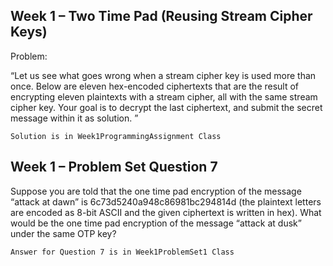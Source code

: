 Week 1 – Two Time Pad (Reusing Stream Cipher Keys)
-------------------------------

Problem:

“Let us see what goes wrong when a stream cipher key is used more than once. Below are eleven hex-encoded ciphertexts that are the result of encrypting eleven plaintexts with a stream cipher, all with the same stream cipher key. Your goal is to decrypt the last ciphertext, and submit the secret message within it as solution. ”

    Solution is in Week1ProgrammingAssignment Class

Week 1 – Problem Set Question 7
-------------------------------

Suppose you are told that the one time pad encryption of the message “attack at dawn” is 6c73d5240a948c86981bc294814d (the plaintext letters are encoded as 8-bit ASCII and the given ciphertext is written in hex). What would be the one time pad encryption of the message “attack at dusk” under the same OTP key?

    Answer for Question 7 is in Week1ProblemSet1 Class